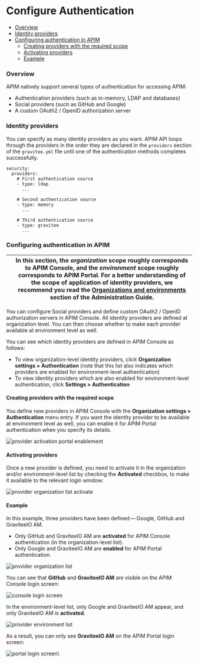 # Configure Authentication

* [Overview](https://docs.gravitee.io/apim/3.x/apim\_installguide\_authentication.html#overview)
* [Identity providers](https://docs.gravitee.io/apim/3.x/apim\_installguide\_authentication.html#identity\_providers)
* [Configuring authentication in APIM](https://docs.gravitee.io/apim/3.x/apim\_installguide\_authentication.html#configuring\_authentication\_in\_apim)
  * [Creating providers with the required scope](https://docs.gravitee.io/apim/3.x/apim\_installguide\_authentication.html#creating\_providers\_with\_the\_required\_scope)
  * [Activating providers](https://docs.gravitee.io/apim/3.x/apim\_installguide\_authentication.html#activating-providers)
  * [Example](https://docs.gravitee.io/apim/3.x/apim\_installguide\_authentication.html#example)

### Overview

APIM natively support several types of authentication for accessing APIM:

* Authentication providers (such as in-memory, LDAP and databases)
* Social providers (such as GitHub and Google)
* A custom OAuth2 / OpenID authorization server

### Identity providers

You can specify as many identity providers as you want. APIM API loops through the providers in the order they are declared in the `providers` section of the `gravitee.yml` file until one of the authentication methods completes successfully.

```
security:
  providers:
    # First authentication source
    - type: ldap
      ...

    # Second authentication source
    - type: memory
      ...

    # Third authentication source
    - type: gravitee
      ...
```

### Configuring authentication in APIM

|   | In this section, the _organization_ scope roughly corresponds to APIM Console, and the _environment_ scope roughly corresponds to APIM Portal. For a better understanding of the scope of application of identity providers, we recommend you read the [Organizations and environments](https://docs.gravitee.io/apim/3.x/apim\_adminguide\_organizations\_and\_environments.html) section of the Administration Guide. |
| - | ----------------------------------------------------------------------------------------------------------------------------------------------------------------------------------------------------------------------------------------------------------------------------------------------------------------------------------------------------------------------------------------------------------------------- |

You can configure Social providers and define custom OAuth2 / OpenID authorization servers in APIM Console. All identity providers are defined at organization level. You can then choose whether to make each provider available at environment level as well.

You can see which identity providers are defined in APIM Console as follows:

* To view organization-level identity providers, click **Organization settings > Authentication** (note that this list also indicates which providers are enabled for environment-level authentication)
* To view identity providers which are also enabled for environment-level authentication, click **Settings > Authentication**

#### Creating providers with the required scope

You define new providers in APIM Console with the **Organization settings > Authentication** menu entry. If you want the identity provider to be available at environment level as well, you can enable it for APIM Portal authentication when you specify its details.

![provider activation portal enablement](https://docs.gravitee.io/images/apim/3.x/installation/authentication/provider-activation-portal-enablement.png)

#### Activating providers

Once a new provider is defined, you need to activate it in the organization and/or environment-level list by checking the **Activated** checkbox, to make it available to the relevant login window:

![provider organization list activate](https://docs.gravitee.io/images/apim/3.x/installation/authentication/provider-organization-list-activate.png)

#### Example

In this example, three providers have been defined — Google, GitHub and GraviteeIO AM.

* Only GitHub and GraviteeIO AM are **activated** for APIM Console authentication (in the organization-level list).
* Only Google and GraviteeIO AM are **enabled** for APIM Portal authentication.

![provider organization list](https://docs.gravitee.io/images/apim/3.x/installation/authentication/provider-organization-list.png)

You can see that **GitHub** and **GraviteeIO AM** are visible on the APIM Console login screen:

![console login screen](https://docs.gravitee.io/images/apim/3.x/installation/authentication/console-login-screen.png)

In the environment-level list, only Google and GraviteeIO AM appear, and only GraviteeIO AM is **activated**.

![provider environment list](https://docs.gravitee.io/images/apim/3.x/installation/authentication/provider-environment-list.png)

As a result, you can only see **GraviteeIO AM** on the APIM Portal login screen:

![portal login screen](https://docs.gravitee.io/images/apim/3.x/installation/authentication/portal-login-screen.png)\
